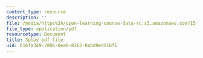 ```yaml
---
content_type: resource
description: ''
file: /media/https%3A/open-learning-course-data-rc.s3.amazonaws.com/15-s21-nuts-and-bolts-of-business-plans-january-iap-2014/b16fa34978060ea082620abd9ed11bf1_3vKlYA7vXOk.pdf
file_type: application/pdf
resourcetype: Document
title: 3play pdf file
uid: b16fa349-7806-0ea0-8262-0abd9ed11bf1
---
```

